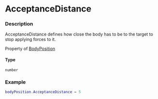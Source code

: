 # AcceptanceDistance

### Description

AcceptanceDistance defines how close the body has to be to the target to stop applying forces to it.

Property of [BodyPosition](/classes/BodyPosition/)

#### Type

`number`

### Example

```lua
bodyPosition.AcceptanceDistance = 5
```
